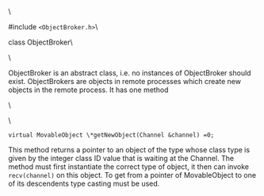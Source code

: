 \

\#include  `<ObjectBroker.h>`\

class ObjectBroker\

\

ObjectBroker is an abstract class, i.e. no instances of ObjectBroker
should exist. ObjectBrokers are objects in remote processes which create
new objects in the remote process. It has one method


\

\


```{.cpp}
virtual MovableObject \*getNewObject(Channel &channel) =0;
```

This method returns a pointer to an object of the type whose class type
is given by the integer class ID value that is waiting at the Channel.
The method must first instantiate the correct type of object, it then
can invoke `recv(channel)` on this object. To get from a pointer of
MovableObject to one of its descendents type casting must be used.

